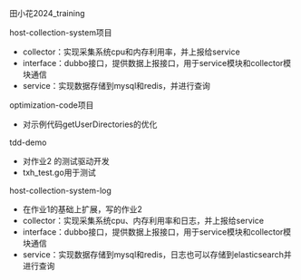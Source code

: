 田小花2024_training

host-collection-system项目

- collector：实现采集系统cpu和内存利用率，并上报给service
- interface：dubbo接口，提供数据上报接口，用于service模块和collector模块通信
- service：实现数据存储到mysql和redis，并进行查询



optimization-code项目

- 对示例代码getUserDirectories的优化

tdd-demo

- 对作业2 的测试驱动开发
- txh_test.go用于测试

host-collection-system-log

- 在作业1的基础上扩展，写的作业2
- collector：实现采集系统cpu、内存利用率和日志，并上报给service
- interface：dubbo接口，提供数据上报接口，用于service模块和collector模块通信
- service：实现数据存储到mysql和redis，日志也可以存储到elasticsearch并进行查询
